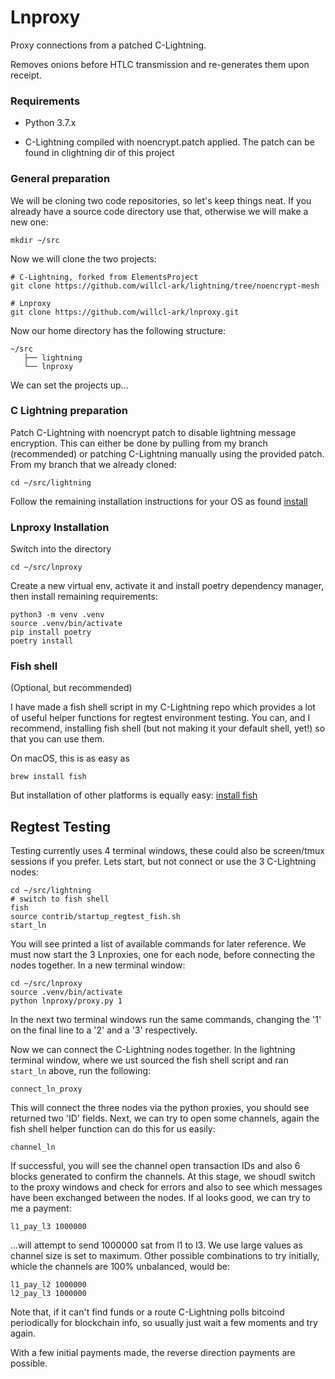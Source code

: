 # Lnproxy

Proxy connections from a patched C-Lightning.

Removes onions before HTLC transmission and re-generates them upon receipt.

### Requirements
* Python 3.7.x

* C-Lightning compiled with noencrypt.patch applied. The patch can be found in clightning dir of this project


### General preparation

We will be cloning two code repositories, so let's keep things neat. If you already have a source code directory use that, otherwise we will make a new one:

    mkdir ~/src

Now we will clone the two projects:

    # C-Lightning, forked from ElementsProject
    git clone https://github.com/willcl-ark/lightning/tree/noencrypt-mesh
    
    # Lnproxy
    git clone https://github.com/willcl-ark/lnproxy.git
    
Now our home directory has the following structure:

    ~/src
       ├── lightning
       └── lnproxy

We can set the projects up...


### C Lightning preparation

Patch C-Lightning with noencrypt patch to disable lightning message encryption. This can either be done by pulling from my branch (recommended) or patching C-Lightning manually using the provided patch. From my branch that we already cloned:

    cd ~/src/lightning

Follow the remaining installation instructions for your OS as found [install ](https://github.com/willcl-ark/lightning/blob/noencrypt-mesh/doc/INSTALL.md)

### Lnproxy Installation

Switch into the directory

    cd ~/src/lnproxy

Create a new virtual env, activate it and install poetry dependency manager, then install remaining requirements:

    python3 -m venv .venv
    source .venv/bin/activate
    pip install poetry
    poetry install


### Fish shell 

(Optional, but recommended)

I have made a fish shell script in my C-Lightning repo which provides a lot of useful helper functions for regtest environment testing. You can, and I recommend, installing fish shell (but not making it your default shell, yet!) so that you can use them.

On macOS, this is as easy as

    brew install fish

But installation of other platforms is equally easy: [install fish](https://fishshell.com)

        
## Regtest Testing

Testing currently uses 4 terminal windows, these could also be screen/tmux sessions if you prefer. Lets start, but not connect or use the 3 C-Lightning nodes:

    cd ~/src/lightning
    # switch to fish shell
    fish
    source contrib/startup_regtest_fish.sh
    start_ln
    
You will see printed a list of available commands for later reference. We must now start the 3 Lnproxies, one for each node, before connecting the nodes together. In a new terminal window:

    cd ~/src/lnproxy
    source .venv/bin/activate
    python lnproxy/proxy.py 1
    
In the next two terminal windows run the same commands, changing the '1' on the final line to a '2' and a '3' respectively.

Now we can connect the C-Lightning nodes together. In the lightning terminal window, where we ust sourced the fish shell script and ran `start_ln` above, run the following:

    connect_ln_proxy

This will connect the three nodes via the python proxies, you should see returned two 'ID' fields. Next, we can try to open some channels, again the fish shell helper function can do this for us easily:

    channel_ln
    
If successful, you will see the channel open transaction IDs and also 6 blocks generated to confirm the channels. At this stage, we shoudl switch to the proxy windows and check for errors and also to see which messages have been exchanged between the nodes. If al looks good, we can try to me a payment:

    l1_pay_l3 1000000

...will attempt to send 1000000 sat from l1 to l3. We use large values as channel size is set to maximum. Other possible combinations to try initially, whicle the channels are 100% unbalanced, would be:

    l1_pay_l2 1000000
    l2_pay_l3 1000000

Note that, if it can't find funds or a route C-Lightning polls bitcoind periodically for blockchain info, so usually just wait a few moments and try again.

With a few initial payments made, the reverse direction payments are possible.
    
